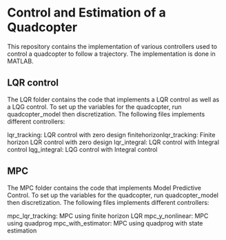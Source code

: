 # Control and Estimation of a Quadcopter

This repository contains the implementation of various controllers used to control a quadcopter to follow a trajectory. The implementation is done in MATLAB.

## LQR control

The LQR folder contains the code that implements a LQR control as well as a LQG control. To set up the variables for the quadcopter, run quadcopter_model then discretization. The following files implements different controllers:

lqr_tracking: LQR control with zero design
finitehorizonlqr_tracking: Finite horizon LQR control with zero design
lqr_integral: LQR control with Integral control
lqg_integral: LQG control with Integral control

## MPC

The MPC folder contains the code that implements Model Predictive Control. To set up the variables for the quadcopter, run quadcopter_model then discretization. The following files implements different controllers:

mpc_lqr_tracking: MPC using finite horizon LQR 
mpc_y_nonlinear: MPC using quadprog
mpc_with_estimator: MPC using quadprog with state estimation